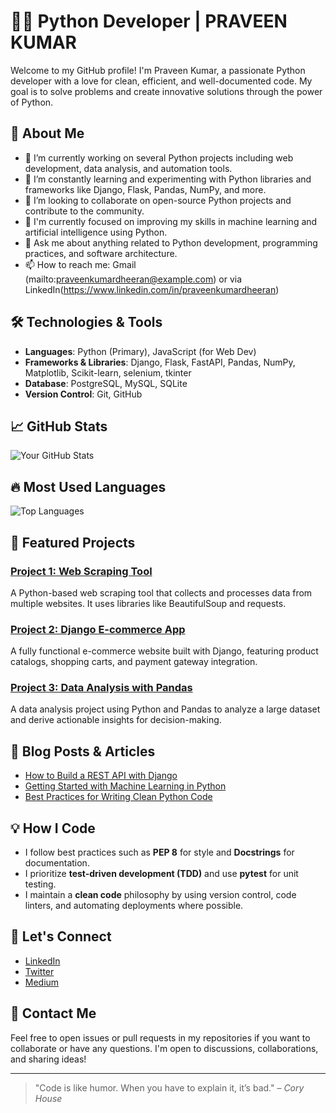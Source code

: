 # 👨‍💻 Python Developer | PRAVEEN KUMAR

Welcome to my GitHub profile! I'm Praveen Kumar, a passionate Python developer with a love for clean, efficient, and well-documented code. My goal is to solve problems and create innovative solutions through the power of Python.

## 🚀 About Me

- 🔭 I’m currently working on several Python projects including web development, data analysis, and automation tools.
- 🌱 I’m constantly learning and experimenting with Python libraries and frameworks like Django, Flask, Pandas, NumPy, and more.
- 👯 I’m looking to collaborate on open-source Python projects and contribute to the community.
- 🤔 I'm currently focused on improving my skills in machine learning and artificial intelligence using Python.
- 💬 Ask me about anything related to Python development, programming practices, and software architecture.
- 📫 How to reach me: Gmail (mailto:praveenkumardheeran@example.com) or via LinkedIn(https://www.linkedin.com/in/praveenkumardheeran)

## 🛠️ Technologies & Tools

- **Languages**: Python (Primary), JavaScript (for Web Dev)
- **Frameworks & Libraries**: Django, Flask, FastAPI, Pandas, NumPy, Matplotlib, Scikit-learn, selenium, tkinter
- **Database**: PostgreSQL, MySQL, SQLite
- **Version Control**: Git, GitHub


## 📈 GitHub Stats

![Your GitHub Stats](https://github-readme-stats.vercel.app/api?username=yourusername&show_icons=true&hide_title=true&count_private=true&theme=dark)

## 🔥 Most Used Languages

![Top Languages](https://github-readme-stats.vercel.app/api/top-langs/?username=yourusername&langs_count=10&theme=dark)

## 📂 Featured Projects

### [Project 1: Web Scraping Tool](https://github.com/yourusername/project1)
A Python-based web scraping tool that collects and processes data from multiple websites. It uses libraries like BeautifulSoup and requests.

### [Project 2: Django E-commerce App](https://github.com/yourusername/project2)
A fully functional e-commerce website built with Django, featuring product catalogs, shopping carts, and payment gateway integration.

### [Project 3: Data Analysis with Pandas](https://github.com/yourusername/project3)
A data analysis project using Python and Pandas to analyze a large dataset and derive actionable insights for decision-making.

## 📝 Blog Posts & Articles

- [How to Build a REST API with Django](https://your-blog-link.com/article1)
- [Getting Started with Machine Learning in Python](https://your-blog-link.com/article2)
- [Best Practices for Writing Clean Python Code](https://your-blog-link.com/article3)

## 💡 How I Code

- I follow best practices such as **PEP 8** for style and **Docstrings** for documentation.
- I prioritize **test-driven development (TDD)** and use **pytest** for unit testing.
- I maintain a **clean code** philosophy by using version control, code linters, and automating deployments where possible.

## 🔗 Let's Connect

- [LinkedIn](https://www.linkedin.com/in/yourprofile)
- [Twitter](https://twitter.com/yourusername)
- [Medium](https://medium.com/@yourusername)

## 📩 Contact Me

Feel free to open issues or pull requests in my repositories if you want to collaborate or have any questions. I'm open to discussions, collaborations, and sharing ideas!

---

> "Code is like humor. When you have to explain it, it’s bad." – *Cory House*

